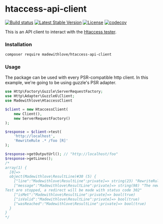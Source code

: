 # htaccess-api-client

[![Build status](https://github.com/madewithlove/htaccess-api-client/workflows/Continious%20Integration/badge.svg)](https://github.com/madewithlove/htaccess-api-client/actions?query=branch%3Amaster)
[![Latest Stable Version](https://poser.pugx.org/madewithlove/htaccess-api-client/version)](https://packagist.org/packages/madewithlove/htaccess-api-client)
[![License](https://poser.pugx.org/madewithlove/htaccess-api-client/license)](https://packagist.org/packages/madewithlove/htaccess-api-client)
[![codecov](https://codecov.io/gh/madewithlove/htaccess-api-client/branch/master/graph/badge.svg)](https://codecov.io/gh/madewithlove/htaccess-api-client)

This is an API client to interact with the [Htaccess tester](https://htaccess.madewithlove.be/).

### Installation

```bash
composer require madewithlove/htaccess-api-client
```

### Usage

The package can be used with every PSR-compatible http client. In this example, we're going to be using
guzzle's PSR adapter.

```php
use Http\Factory\Guzzle\ServerRequestFactory;
use Http\Adapter\Guzzle6\Client;
use Madewithlove\HtaccessClient

$client = new HtaccessClient(
    new Client(),
    new ServerRequestFactory()
);

$response = $client->test(
    'http://localhost',
    'RewriteRule .* /foo [R]'
);

$response->getOutputUrl(); // "http://localhost/foo"
$response->getLines();
/*
array(1) {
  [0]=>
  object(Madewithlove\ResultLine)#30 (5) {
    ["line":"Madewithlove\ResultLine":private]=> string(23) "RewriteRule .* /foo [R]"
    ["message":"Madewithlove\ResultLine":private]=> string(98) "The new url is http://localhost/foo
Test are stopped, a redirect will be made with status code 302"
    ["isMet":"Madewithlove\ResultLine":private]=> bool(true)
    ["isValid":"Madewithlove\ResultLine":private]=> bool(true)
    ["wasReached":"Madewithlove\ResultLine":private]=> bool(true)
  }
}
*/
```
